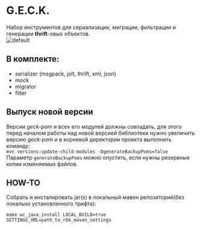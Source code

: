 # G.E.C.K.
Набор инструментов для сериализации, миграции, фильтрации и генерации **thrift**-овых объектов.  
![default](https://cloud.githubusercontent.com/assets/5084395/23034038/cf7e5eb0-f493-11e6-8698-66262306ca81.png)  

## В комплекте:  
- serializer (msgpack, jolt, thrift, xml, json)
- mock
- migrator
- filter

## Выпуск новой версии
Версии _geck-pom_ и всех его модулей должны совпадать, для этого перед началом работы над новой версией библиотеки нужно увеличить версию _geck-pom_ и в корневой директории проекта выполнить команду:  
`mvn versions:update-child-modules -DgenerateBackupPoms=false`  
Параметр `generateBackupPoms` можно опустить, если нужны резервные копии изменяемых файлов.

## HOW-TO
Собрать и инсталировать jar(s) в локальный мавен репозиторий(без локально установленного трифта):

```
make wc_java_install LOCAL_BUILD=true SETTINGS_XML=path_to_rbk_maven_settings
```
